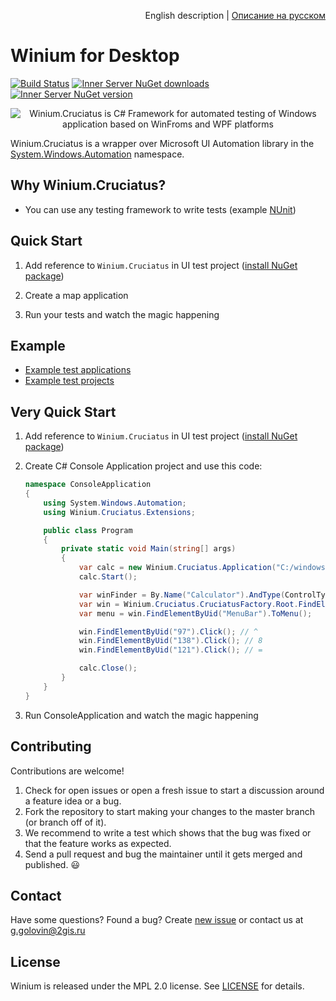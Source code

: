 <p align="right">
English description | <a href="README_RU.md">Описание на русском</a>
</p>

# Winium for Desktop
[![Build Status](https://img.shields.io/jenkins/s/http/opensource-ci.2gis.ru/Winium.Cruciatus.svg?style=flat-square)](http://opensource-ci.2gis.ru/job/Winium.Cruciatus/)
[![Inner Server NuGet downloads](https://img.shields.io/nuget/dt/Winium.Cruciatus.svg?style=flat-square)](https://www.nuget.org/packages/Winium.Cruciatus/)
[![Inner Server NuGet version](https://img.shields.io/nuget/v/Winium.Cruciatus.svg?style=flat-square)](https://www.nuget.org/packages/Winium.Cruciatus/)

<p align="center">
<img src="https://raw.githubusercontent.com/2gis/Winium.StoreApps/assets/winium.png" alt="Winium.Cruciatus is C# Framework for automated testing of Windows application based on WinFroms and WPF platforms">
</p>

Winium.Cruciatus is a wrapper over Microsoft UI Automation library in the [System.Windows.Automation](https://msdn.microsoft.com/en-us/library/system.windows.automation(v=vs.110).aspx) namespace.

## Why Winium.Cruciatus?

- You can use any testing framework to write tests (example [NUnit](https://www.nuget.org/packages/NUnit/))

## Quick Start

1. Add reference to `Winium.Cruciatus` in UI test project ([install NuGet package](https://www.nuget.org/packages/Winium.Cruciatus/))

2. Create a map application

4. Run your tests and watch the magic happening

## Example
- [Example test applications](src/TestApplications)
- [Example test projects](src/TestApplications.Tests)

## Very Quick Start

1. Add reference to `Winium.Cruciatus` in UI test project ([install NuGet package](https://www.nuget.org/packages/Winium.Cruciatus/))

2. Create C# Console Application project and use this code:

    ```c#
    namespace ConsoleApplication
    {
        using System.Windows.Automation;
        using Winium.Cruciatus.Extensions;

        public class Program
        {
            private static void Main(string[] args)
            {
                var calc = new Winium.Cruciatus.Application("C:/windows/system32/calc.exe");
                calc.Start();

                var winFinder = By.Name("Calculator").AndType(ControlType.Window);
                var win = Winium.Cruciatus.CruciatusFactory.Root.FindElement(winFinder);
                var menu = win.FindElementByUid("MenuBar").ToMenu();

                win.FindElementByUid("97").Click(); // ^
                win.FindElementByUid("138").Click(); // 8
                win.FindElementByUid("121").Click(); // =

                calc.Close();
            }
        }
    }
    ```

3. Run ConsoleApplication and watch the magic happening

## Contributing

Contributions are welcome!

1. Check for open issues or open a fresh issue to start a discussion around a feature idea or a bug.
2. Fork the repository to start making your changes to the master branch (or branch off of it).
3. We recommend to write a test which shows that the bug was fixed or that the feature works as expected.
4. Send a pull request and bug the maintainer until it gets merged and published. :smiley:

## Contact

Have some questions? Found a bug? Create [new issue](https://github.com/2gis/Winium.Cruciatus/issues/new) or contact us at g.golovin@2gis.ru

## License

Winium is released under the MPL 2.0 license. See [LICENSE](LICENSE) for details.
